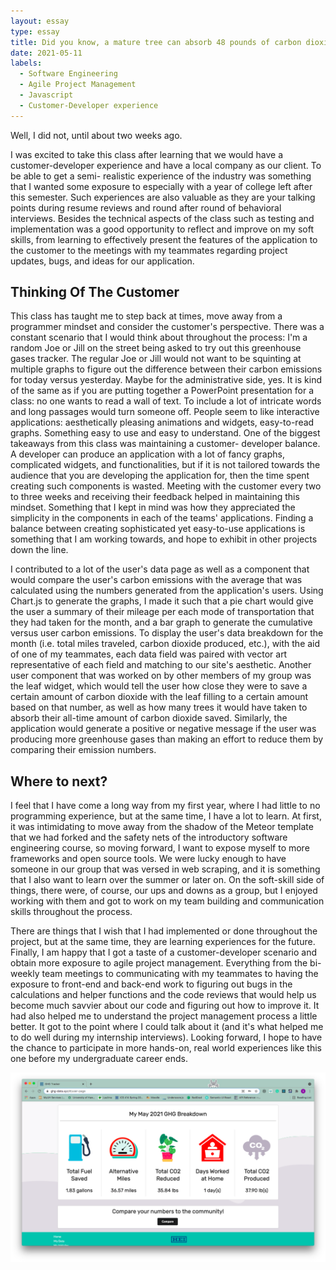 ```yaml
---
layout: essay
type: essay
title: Did you know, a mature tree can absorb 48 pounds of carbon dioxide a year!
date: 2021-05-11
labels: 
  - Software Engineering
  - Agile Project Management
  - Javascript
  - Customer-Developer experience
---
```


Well, I did not, until about two weeks ago.

I was excited to take this class after learning that we would have a customer-developer experience and have a local company as our client. To be able to get a semi-
realistic experience of the industry was something that I wanted some exposure to especially with a year of college left after this semester. Such experiences are 
also valuable as they are your talking points during resume reviews and round after round of behavioral interviews. Besides the technical aspects of 
the class such as testing and implementation was a good opportunity to reflect and improve on my soft skills, from learning to effectively present the features of 
the application to the customer to the meetings with my teammates regarding project updates, bugs, and ideas for our application. 

## Thinking Of The Customer

This class has taught me to step back at times, move away from a programmer mindset and consider the customer's perspective. There was a constant scenario that I 
would think about throughout the process: I'm a random Joe or Jill on the street being asked to try out this greenhouse gases tracker. The regular Joe or Jill would 
not want to be squinting at multiple graphs to figure out the difference between their carbon emissions for today versus yesterday. Maybe for the administrative 
side, yes. It is kind of the same as if you are putting together a PowerPoint presentation for a class: no one wants to read a wall of text. To include a lot of 
intricate words and long passages would turn someone off. People seem to like interactive applications: aesthetically pleasing animations and widgets, easy-to-read 
graphs. Something easy to use and easy to understand. One of the biggest takeaways from this class was maintaining a customer-
developer balance. A developer can produce an application with a lot of fancy graphs, complicated widgets, and functionalities, but if it is not tailored towards 
the audience that you are developing the application for, then the time spent creating such components is wasted. Meeting with the customer every two to three weeks 
and receiving their feedback helped in maintaining this mindset. Something that I kept in mind was how they appreciated the simplicity in the components in each of 
the teams' applications. Finding a balance between creating sophisticated yet easy-to-use applications is something that I am working towards, and hope to exhibit 
in other projects down the line.

I contributed to a lot of the user's data page as well as a component that would compare the user's carbon emissions with the average that was calculated using the 
numbers generated from the application's users. Using Chart.js to generate the graphs, I made it such that a pie chart would give the user a summary of their 
mileage per each mode of transportation that they had taken for the month, and a bar graph to generate the cumulative versus user carbon emissions. To display the 
user's data breakdown for the month (i.e. total miles traveled, carbon dioxide produced, etc.), with the aid of one of my teammates, each data field was paired with 
vector art representative of each field and matching to our site's aesthetic. Another user component that was worked on by other members of my group was the leaf 
widget, which would tell the user how close they were to save a certain amount of carbon dioxide with the leaf filling to a certain amount based on that number, as 
well as how many trees it would have taken to absorb their all-time amount of carbon dioxide saved. Similarly, the application would generate a positive 
or negative message if the user was producing more greenhouse gases than making an effort to reduce them by comparing their emission numbers.

## Where to next?

I feel that I have come a long way from my first year, where I had little to no programming experience, but at the same time, I have a lot to learn. At first, it 
was intimidating to move away from the shadow of the Meteor template that we had forked and the safety nets of the introductory software engineering course, so 
moving forward, I want to expose myself to more frameworks and open source tools. We were lucky enough to have someone in our group that was versed in web scraping, 
and it is something that I also want to learn over the summer or later on. On the soft-skill side of things, there were, of course, our ups and downs as a group, 
but I enjoyed working with them and got to work on my team building and communication skills throughout the process. 

There are things that I wish that I had implemented or done throughout the project, but at the same time, they are learning experiences for the future. Finally, I 
am happy that I got a taste of a customer-developer scenario and obtain more exposure to agile project management. Everything from the bi-weekly 
team meetings to communicating with my teammates to having the exposure to front-end and back-end work to figuring out bugs in the calculations and helper functions 
and the code reviews that would help us become much savvier about our code and figuring out how to improve it. It had also helped me to understand the project 
management process a little better. It got to the point where I could talk about it (and it's what helped me to do well during my internship interviews). Looking 
forward, I hope to have the chance to participate in more hands-on, real world experiences like this one before my undergraduate career ends. 

<img class="ui medium floated rounded image" src="/images/ghgProject.png" length="800" width="1000">
